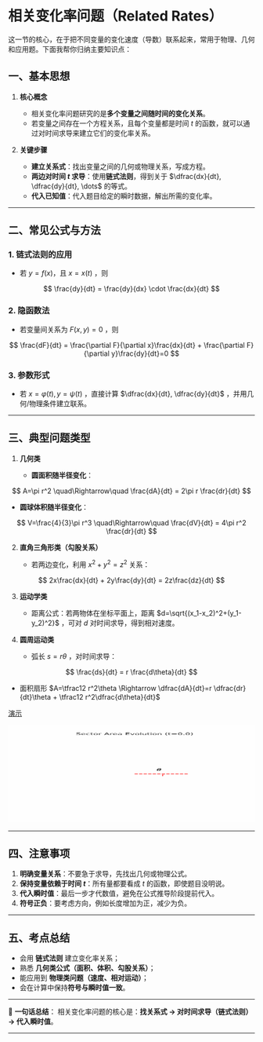 # 相关变化率问题（Related Rates）
这一节的核心，在于把不同变量的变化速度（导数）联系起来，常用于物理、几何和应用题。下面我帮你归纳主要知识点：


## 一、基本思想

1. **核心概念**

   * 相关变化率问题研究的是**多个变量之间随时间的变化关系**。
   * 若变量之间存在一个方程关系，且每个变量都是时间 $t$ 的函数，就可以通过对时间求导来建立它们的变化率关系。

2. **关键步骤**

   * **建立关系式**：找出变量之间的几何或物理关系，写成方程。
   * **两边对时间 $t$ 求导**：使用**链式法则**，得到关于 $\dfrac{dx}{dt}, \dfrac{dy}{dt}, \dots$ 的等式。
   * **代入已知值**：代入题目给定的瞬时数据，解出所需的变化率。

---

## 二、常见公式与方法

### 1. 链式法则的应用

* 若 $y=f(x)$，且 $x=x(t)$ ，则

$$
\frac{dy}{dt} = \frac{dy}{dx} \cdot \frac{dx}{dt}
$$

### 2. 隐函数法

* 若变量间关系为 $F(x,y)=0$ ，则

$$
\frac{dF}{dt} = \frac{\partial F}{\partial x}\frac{dx}{dt} + \frac{\partial F}{\partial y}\frac{dy}{dt}=0
$$

### 3. 参数形式

* 若 $x=\varphi(t), y=\psi(t)$ ，直接计算 $\dfrac{dx}{dt}, \dfrac{dy}{dt}$ ，并用几何/物理条件建立联系。

---

## 三、典型问题类型

1. **几何类**

   * **圆面积随半径变化**：

$$
A=\pi r^2 \quad\Rightarrow\quad \frac{dA}{dt} = 2\pi r \frac{dr}{dt}
$$
   * **圆球体积随半径变化**：

$$
V=\frac{4}{3}\pi r^3 \quad\Rightarrow\quad \frac{dV}{dt} = 4\pi r^2 \frac{dr}{dt}
$$

2. **直角三角形类（勾股关系）**

   * 若两边变化，利用 $x^2+y^2=z^2$ 关系：

$$
2x\frac{dx}{dt} + 2y\frac{dy}{dt} = 2z\frac{dz}{dt}
$$

3. **运动学类**

   * 距离公式：若两物体在坐标平面上，距离 $d=\sqrt{(x_1-x_2)^2+(y_1-y_2)^2}$ ，可对 $d$ 对时间求导，得到相对速度。

4. **圆周运动类**

   * 弧长 $s=r\theta$ ，对时间求导：

$$
\frac{ds}{dt} = r \frac{d\theta}{dt}
$$
   * 面积扇形 $A=\tfrac12 r^2\theta \Rightarrow \dfrac{dA}{dt}=r \dfrac{dr}{dt}\theta + \tfrac12 r^2\dfrac{d\theta}{dt}$
  
[演示](https://github.com/pengsihua2023/Calculus/blob/main/02.%20%E5%BE%AE%E5%88%86%E5%AD%A6%EF%BC%88%E5%AF%BC%E6%95%B0%E4%B8%8E%E5%BE%AE%E5%88%86%EF%BC%89/sector_area_evolution_en.gif)

<img width="925" height="199" alt="image" src="https://github.com/pengsihua2023/Calculus/blob/main/02.%20%E5%BE%AE%E5%88%86%E5%AD%A6%EF%BC%88%E5%AF%BC%E6%95%B0%E4%B8%8E%E5%BE%AE%E5%88%86%EF%BC%89/sector_area_evolution_en.gif"/>

---

## 四、注意事项

1. **明确变量关系**：不要急于求导，先找出几何或物理公式。
2. **保持变量依赖于时间 $t$**：所有量都要看成 $t$ 的函数，即使题目没明说。
3. **代入瞬时值**：最后一步才代数值，避免在公式推导阶段提前代入。
4. **符号正负**：要考虑方向，例如长度增加为正，减少为负。

---

## 五、考点总结

* 会用 **链式法则** 建立变化率关系；
* 熟悉 **几何类公式（面积、体积、勾股关系）**；
* 能应用到 **物理类问题（速度、相对运动）**；
* 会在计算中保持**符号与瞬时值一致**。

---

📌 **一句话总结**：
相关变化率问题的核心是：**找关系式 → 对时间求导（链式法则）→ 代入瞬时值**。

---
